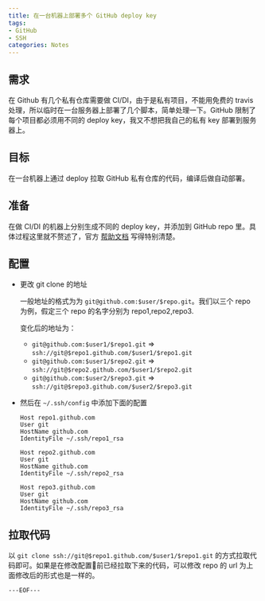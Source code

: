 ```yaml
---
title: 在一台机器上部署多个 GitHub deploy key
tags:
- GitHub
- SSH
categories: Notes
---
```


## 需求

在 Github 有几个私有仓库需要做 CI/DI，由于是私有项目，不能用免费的 travis 处理，所以临时在一台服务器上部署了几个脚本，简单处理一下。GitHub 限制了每个项目都必须用不同的 deploy key，我又不想把我自己的私有 key 部署到服务器上。

## 目标

在一台机器上通过 deploy 拉取 GitHub 私有仓库的代码，编译后做自动部署。

## 准备

在做 CI/DI 的机器上分别生成不同的 deploy key，并添加到 GitHub repo 里。具体过程这里就不赘述了，官方 [帮助文档](https://help.github.com/articles/connecting-to-github-with-ssh/) 写得特别清楚。

## 配置

- 更改 git clone 的地址

    一般地址的格式为为 `git@github.com:$user/$repo.git`。我们以三个 repo 为例，假定三个 repo 的名字分别为 repo1,repo2,repo3.

    变化后的地址为：
    - `git@github.com:$user1/$repo1.git` => `ssh://git@$repo1.github.com/$user1/$repo1.git`
    - `git@github.com:$user1/$repo2.git` => `ssh://git@$repo2.github.com/$user1/$repo2.git`
    - `git@github.com:$user2/$repo3.git` => `ssh://git@$repo3.github.com/$user2/$repo3.git`

- 然后在 `~/.ssh/config` 中添加下面的配置

    ```
    Host repo1.github.com
    User git
    HostName github.com
    IdentityFile ~/.ssh/repo1_rsa

    Host repo2.github.com
    User git
    HostName github.com
    IdentityFile ~/.ssh/repo2_rsa

    Host repo3.github.com
    User git
    HostName github.com
    IdentityFile ~/.ssh/repo3_rsa
    ```
## 拉取代码

   以 `git clone ssh://git@$repo1.github.com/$user1/$repo1.git` 的方式拉取代码即可。如果是在修改配置前已经拉取下来的代码，可以修改 repo 的 url 为上面修改后的形式也是一样的。


`---EOF---`